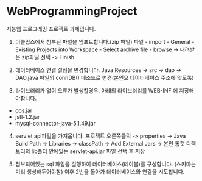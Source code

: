 # WebProgrammingProject
지능웹 프로그래밍 프로젝트 과제입니다.


1. 이클립스에서 첨부된 파일을 임포트합니다.(zip 파일)
파일 - import - General - Existing Projects into Workspace - Select archive file - browse
-> 내려받은 zip파일 선택 -> Finish

2. 데이터베이스 연결 설정을 변경합니다.
Java Resources -> src -> dao -> DAO.java 파일의 connDB() 메소드르 변경(본인으 데이터베이스 주소에 맞도록)

3. 라이브러리가 없어 오류가 발생할경우, 아래의 라이브러리를 WEB-INF 에 저장해야합니다.
- cos.jar
- jstl-1.2.jar
- mysql-connector-java-5.1.49.jar

4. servlet api파일을 가져옵니다.
프로젝트 오른쪽클릭 -> properties -> Java Build Path -> Libraries -> classPath -> Add External Jars
-> 본인 톰캣 디렉토리의 lib폴더 안에있는 servlet-api.jar 파일 선택 후 저장

5. 첨부되어있는 sql 파일을 실행하여 데이터베이스(테이블)를 구성합니다. (스키마는 미리 생성해두어야함)
이후 2번을 돌아가 데이터베이스와 연결을 시도합니다.

